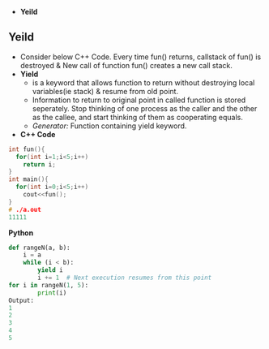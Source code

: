 - **Yeild**

## Yeild
- Consider below C++ Code. Every time fun() returns, callstack of fun() is destroyed & New call of function fun() creates a new call stack.
- **Yield**
  - is a keyword that allows function to return without destroying local variables(ie stack) & resume from old point.
  - Information to return to original point in called function is stored seperately. Stop thinking of one process as the caller and the other as the callee, and start thinking of them as cooperating equals.
  - _Generator:_ Function containing yield keyword.
- **C++ Code**
```cpp
int fun(){
  for(int i=1;i<5;i++)        
    return i;
}      
int main(){
  for(int i=0;i<5;i++)    
    cout<<fun();
}    
# ./a.out    
11111
```

**Python**
```python
def rangeN(a, b): 
    i = a 
    while (i < b): 
        yield i 
        i += 1  # Next execution resumes from this point     
for i in rangeN(1, 5): 
        print(i) 
Output:
1
2
3
4
5 
```
